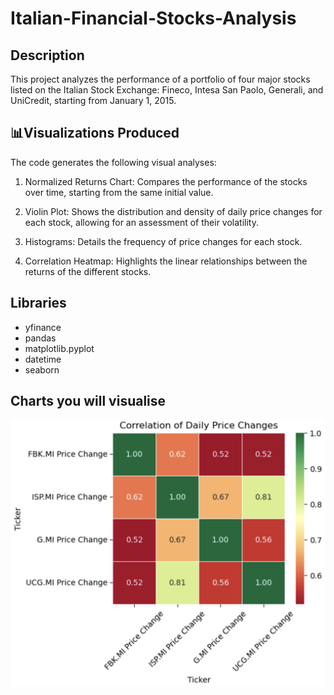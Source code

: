 # Italian-Financial-Stocks-Analysis
## Description 
This project analyzes the performance of a portfolio of four major stocks listed on the Italian Stock Exchange: Fineco, Intesa San Paolo, Generali, and UniCredit, starting from January 1, 2015.


## 📊Visualizations Produced
The code generates the following visual analyses:

1. Normalized Returns Chart: Compares the performance of the stocks over time, starting from the same initial value.

2. Violin Plot: Shows the distribution and density of daily price changes for each stock, allowing for an assessment of their volatility.

3. Histograms: Details the frequency of price changes for each stock.

4. Correlation Heatmap: Highlights the linear relationships between the returns of the different stocks.

## Libraries 
- yfinance
- pandas
- matplotlib.pyplot
- datetime
- seaborn

## Charts you will visualise
![Italian-Financial-Stocks-Analysis](Heatmap.png)
